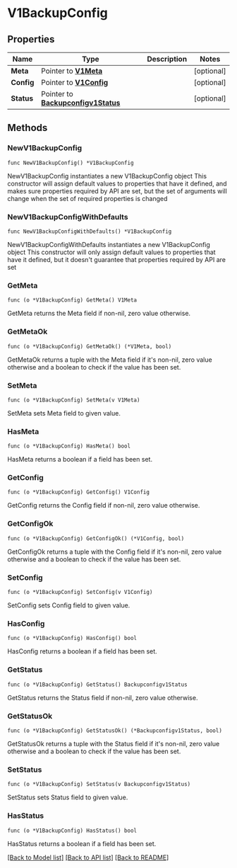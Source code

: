 # V1BackupConfig

## Properties

Name | Type | Description | Notes
------------ | ------------- | ------------- | -------------
**Meta** | Pointer to [**V1Meta**](V1Meta.md) |  | [optional] 
**Config** | Pointer to [**V1Config**](V1Config.md) |  | [optional] 
**Status** | Pointer to [**Backupconfigv1Status**](Backupconfigv1Status.md) |  | [optional] 

## Methods

### NewV1BackupConfig

`func NewV1BackupConfig() *V1BackupConfig`

NewV1BackupConfig instantiates a new V1BackupConfig object
This constructor will assign default values to properties that have it defined,
and makes sure properties required by API are set, but the set of arguments
will change when the set of required properties is changed

### NewV1BackupConfigWithDefaults

`func NewV1BackupConfigWithDefaults() *V1BackupConfig`

NewV1BackupConfigWithDefaults instantiates a new V1BackupConfig object
This constructor will only assign default values to properties that have it defined,
but it doesn't guarantee that properties required by API are set

### GetMeta

`func (o *V1BackupConfig) GetMeta() V1Meta`

GetMeta returns the Meta field if non-nil, zero value otherwise.

### GetMetaOk

`func (o *V1BackupConfig) GetMetaOk() (*V1Meta, bool)`

GetMetaOk returns a tuple with the Meta field if it's non-nil, zero value otherwise
and a boolean to check if the value has been set.

### SetMeta

`func (o *V1BackupConfig) SetMeta(v V1Meta)`

SetMeta sets Meta field to given value.

### HasMeta

`func (o *V1BackupConfig) HasMeta() bool`

HasMeta returns a boolean if a field has been set.

### GetConfig

`func (o *V1BackupConfig) GetConfig() V1Config`

GetConfig returns the Config field if non-nil, zero value otherwise.

### GetConfigOk

`func (o *V1BackupConfig) GetConfigOk() (*V1Config, bool)`

GetConfigOk returns a tuple with the Config field if it's non-nil, zero value otherwise
and a boolean to check if the value has been set.

### SetConfig

`func (o *V1BackupConfig) SetConfig(v V1Config)`

SetConfig sets Config field to given value.

### HasConfig

`func (o *V1BackupConfig) HasConfig() bool`

HasConfig returns a boolean if a field has been set.

### GetStatus

`func (o *V1BackupConfig) GetStatus() Backupconfigv1Status`

GetStatus returns the Status field if non-nil, zero value otherwise.

### GetStatusOk

`func (o *V1BackupConfig) GetStatusOk() (*Backupconfigv1Status, bool)`

GetStatusOk returns a tuple with the Status field if it's non-nil, zero value otherwise
and a boolean to check if the value has been set.

### SetStatus

`func (o *V1BackupConfig) SetStatus(v Backupconfigv1Status)`

SetStatus sets Status field to given value.

### HasStatus

`func (o *V1BackupConfig) HasStatus() bool`

HasStatus returns a boolean if a field has been set.


[[Back to Model list]](../README.md#documentation-for-models) [[Back to API list]](../README.md#documentation-for-api-endpoints) [[Back to README]](../README.md)


